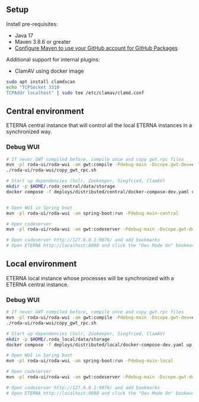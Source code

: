 ## Setup

Install pre-requisites:
- Java 17
- Maven 3.8.6 or greater
- [Configure Maven to use your GitHub account for GitHub Packages](https://docs.github.com/en/packages/working-with-a-github-packages-registry/working-with-the-apache-maven-registry#authenticating-with-a-personal-access-token)

Additional support for internal plugins:
-  ClamAV using docker image

 ```sh
 sudo apt install clamdscan
 echo "TCPSocket 3310
TCPAddr localhost" | sudo tee /etc/clamav/clamd.conf
 ```

## Central environment
ETERNA central instance that will control all the local ETERNA instances in a synchronized way.

### Debug WUI

```bash
# If never GWT compiled before, compile once and copy gwt.rpc files
mvn -pl roda-ui/roda-wui -am gwt:compile -Pdebug-main -Dscope.gwt-dev=compile
./roda-ui/roda-wui/copy_gwt_rpc.sh

# Start up dependencies (Solr, Zookeeper, Siegfried, ClamAV)
mkdir -p $HOME/.roda_central/data/storage
docker compose -f deploys/distributed/central/docker-compose-dev.yaml up -d


# Open WUI in Spring boot
mvn -pl roda-ui/roda-wui -am spring-boot:run -Pdebug-main-central

# Open codeserver
mvn -pl roda-ui/roda-wui -am gwt:codeserver -Pdebug-main -Dscope.gwt-dev=compile

# Open codeserver http://127.0.0.1:9876/ and add bookmarks
# Open ETERNA http://localhost:8080 and click the "Dev Mode On" bookmark

```

## Local environment
ETERNA local instance whose processes will be synchronized with a ETERNA central instance.

### Debug WUI

```bash
# If never GWT compiled before, compile once and copy gwt.rpc files
mvn -pl roda-ui/roda-wui -am gwt:compile -Pdebug-main -Dscope.gwt-dev=compile
./roda-ui/roda-wui/copy_gwt_rpc.sh

# Start up dependencies (Solr, Zookeeper, Siegfried, ClamAV)
mkdir -p $HOME/.roda_local/data/storage
docker compose -f deploys/distributed/local/docker-compose-dev.yaml up -d

# Open WUI in Spring boot
mvn -pl roda-ui/roda-wui -am spring-boot:run -Pdebug-main-local

# Open codeserver
mvn -pl roda-ui/roda-wui -am gwt:codeserver -Pdebug-main -Dscope.gwt-dev=compile

# Open codeserver http://127.0.0.1:9876/ and add bookmarks
# Open ETERNA http://localhost:8080 and click the "Dev Mode On" bookmark

```